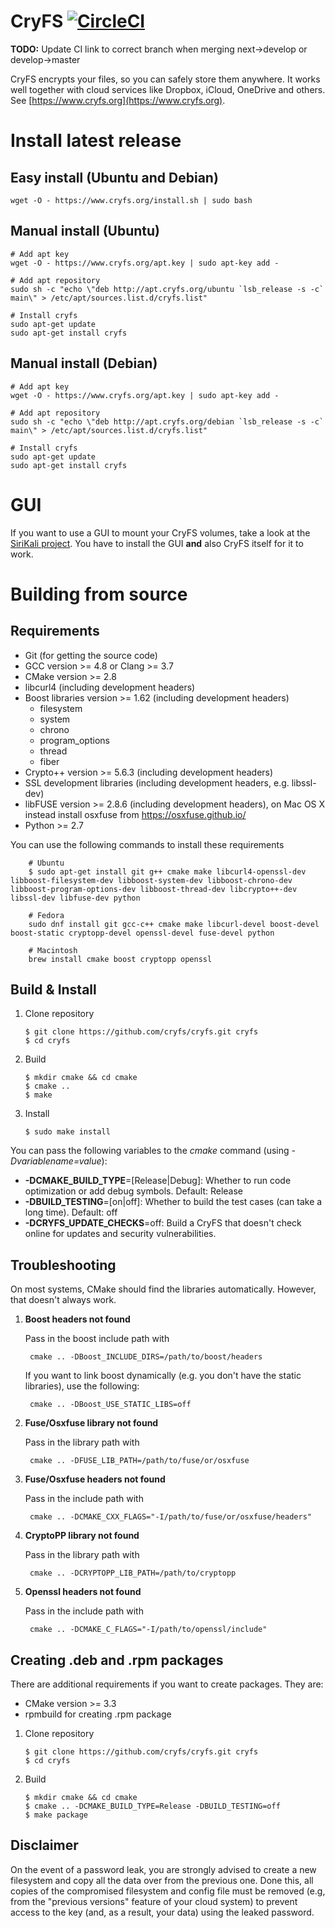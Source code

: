 # CryFS [![CircleCI](https://circleci.com/gh/cryfs/cryfs/tree/next.svg?style=svg)](https://circleci.com/gh/cryfs/cryfs/tree/next)

**TODO:** Update CI link to correct branch when merging next->develop or develop->master

CryFS encrypts your files, so you can safely store them anywhere. It works well together with cloud services like Dropbox, iCloud, OneDrive and others.
See [https://www.cryfs.org](https://www.cryfs.org).

Install latest release
======================

Easy install (Ubuntu and Debian)
--------------------------------

    wget -O - https://www.cryfs.org/install.sh | sudo bash

Manual install (Ubuntu)
-----------------------

    # Add apt key
    wget -O - https://www.cryfs.org/apt.key | sudo apt-key add -

    # Add apt repository
    sudo sh -c "echo \"deb http://apt.cryfs.org/ubuntu `lsb_release -s -c` main\" > /etc/apt/sources.list.d/cryfs.list"

    # Install cryfs
    sudo apt-get update
    sudo apt-get install cryfs

Manual install (Debian)
-----------------------
    # Add apt key
    wget -O - https://www.cryfs.org/apt.key | sudo apt-key add -

    # Add apt repository
    sudo sh -c "echo \"deb http://apt.cryfs.org/debian `lsb_release -s -c` main\" > /etc/apt/sources.list.d/cryfs.list"

    # Install cryfs
    sudo apt-get update
    sudo apt-get install cryfs

GUI
===
If you want to use a GUI to mount your CryFS volumes, take a look at the [SiriKali project](https://mhogomchungu.github.io/sirikali/). You have to install the GUI **and** also CryFS itself for it to work.

Building from source
====================

Requirements
------------
  - Git (for getting the source code)
  - GCC version >= 4.8 or Clang >= 3.7
  - CMake version >= 2.8
  - libcurl4 (including development headers)
  - Boost libraries version >= 1.62 (including development headers)
    - filesystem
    - system
    - chrono
    - program_options
    - thread
    - fiber
  - Crypto++ version >= 5.6.3 (including development headers)
  - SSL development libraries (including development headers, e.g. libssl-dev)
  - libFUSE version >= 2.8.6 (including development headers), on Mac OS X instead install osxfuse from https://osxfuse.github.io/
  - Python >= 2.7

You can use the following commands to install these requirements

        # Ubuntu
        $ sudo apt-get install git g++ cmake make libcurl4-openssl-dev libboost-filesystem-dev libboost-system-dev libboost-chrono-dev libboost-program-options-dev libboost-thread-dev libcrypto++-dev libssl-dev libfuse-dev python

        # Fedora
        sudo dnf install git gcc-c++ cmake make libcurl-devel boost-devel boost-static cryptopp-devel openssl-devel fuse-devel python

        # Macintosh
        brew install cmake boost cryptopp openssl

Build & Install
---------------

 1. Clone repository

        $ git clone https://github.com/cryfs/cryfs.git cryfs
        $ cd cryfs

 2. Build

        $ mkdir cmake && cd cmake
        $ cmake ..
        $ make

 3. Install

        $ sudo make install

You can pass the following variables to the *cmake* command (using *-Dvariablename=value*):
 - **-DCMAKE_BUILD_TYPE**=[Release|Debug]: Whether to run code optimization or add debug symbols. Default: Release
 - **-DBUILD_TESTING**=[on|off]: Whether to build the test cases (can take a long time). Default: off
 - **-DCRYFS_UPDATE_CHECKS**=off: Build a CryFS that doesn't check online for updates and security vulnerabilities.

Troubleshooting
---------------

On most systems, CMake should find the libraries automatically. However, that doesn't always work.

1. **Boost headers not found**

    Pass in the boost include path with

        cmake .. -DBoost_INCLUDE_DIRS=/path/to/boost/headers

    If you want to link boost dynamically (e.g. you don't have the static libraries), use the following:

        cmake .. -DBoost_USE_STATIC_LIBS=off

2. **Fuse/Osxfuse library not found**

    Pass in the library path with

        cmake .. -DFUSE_LIB_PATH=/path/to/fuse/or/osxfuse

3. **Fuse/Osxfuse headers not found**

    Pass in the include path with

        cmake .. -DCMAKE_CXX_FLAGS="-I/path/to/fuse/or/osxfuse/headers"

4. **CryptoPP library not found**

    Pass in the library path with

        cmake .. -DCRYPTOPP_LIB_PATH=/path/to/cryptopp

5. **Openssl headers not found**

    Pass in the include path with

        cmake .. -DCMAKE_C_FLAGS="-I/path/to/openssl/include"


Creating .deb and .rpm packages
-------------------------------

There are additional requirements if you want to create packages. They are:
 - CMake version >= 3.3
 - rpmbuild for creating .rpm package

 1. Clone repository

        $ git clone https://github.com/cryfs/cryfs.git cryfs
        $ cd cryfs

 2. Build

        $ mkdir cmake && cd cmake
        $ cmake .. -DCMAKE_BUILD_TYPE=Release -DBUILD_TESTING=off
        $ make package


Disclaimer
----------------------

On the event of a password leak, you are strongly advised to create a new filesystem and copy all the data over from the previous one. Done this, all copies of the compromised filesystem and config file must be removed (e.g, from the "previous versions" feature of your cloud system) to prevent access to the key (and, as a result, your data) using the leaked password.
